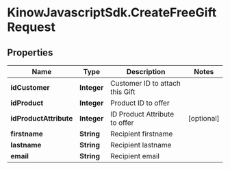 # KinowJavascriptSdk.CreateFreeGiftRequest

## Properties
Name | Type | Description | Notes
------------ | ------------- | ------------- | -------------
**idCustomer** | **Integer** | Customer  ID to attach this Gift | 
**idProduct** | **Integer** | Product ID to offer | 
**idProductAttribute** | **Integer** | ID Product Attribute to offer | [optional] 
**firstname** | **String** | Recipient firstname | 
**lastname** | **String** | Recipient lastname | 
**email** | **String** | Recipient email | 



